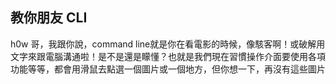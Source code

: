 ## 教你朋友 CLI
h0w 哥，我跟你說，command line就是你在看電影的時候，像駭客啊！或破解用文字來跟電腦溝通啦！是不是還是矇懂？也就是我們現在習慣操作介面要使用各項功能等等，都會用滑鼠去點選一個圖片或一個地方，但你想一下，再沒有這些圖片
